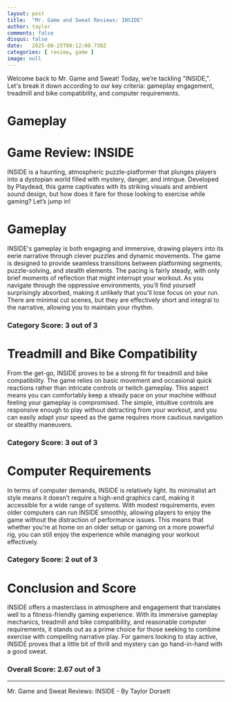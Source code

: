 ```yaml
---
layout: post
title:  "Mr. Game and Sweat Reviews: INSIDE"
author: taylor
comments: false
disqus: false
date:   2025-08-25T00:12:00.738Z
categories: [ review, game ]
image: null
---
```


Welcome back to Mr. Game and Sweat! Today, we’re tackling "INSIDE,". Let's break it down according to our key criteria: gameplay engagement, treadmill and bike compatibility, and computer requirements.

# Gameplay

# Game Review: INSIDE

INSIDE is a haunting, atmospheric puzzle-platformer that plunges players into a dystopian world filled with mystery, danger, and intrigue. Developed by Playdead, this game captivates with its striking visuals and ambient sound design, but how does it fare for those looking to exercise while gaming? Let’s jump in!

# Gameplay

INSIDE's gameplay is both engaging and immersive, drawing players into its eerie narrative through clever puzzles and dynamic movements. The game is designed to provide seamless transitions between platforming segments, puzzle-solving, and stealth elements. The pacing is fairly steady, with only brief moments of reflection that might interrupt your workout. As you navigate through the oppressive environments, you’ll find yourself surprisingly absorbed, making it unlikely that you'll lose focus on your run. There are minimal cut scenes, but they are effectively short and integral to the narrative, allowing you to maintain your rhythm.

### Category Score: 3 out of 3

# Treadmill and Bike Compatibility

From the get-go, INSIDE proves to be a strong fit for treadmill and bike compatibility. The game relies on basic movement and occasional quick reactions rather than intricate controls or twitch gameplay. This aspect means you can comfortably keep a steady pace on your machine without feeling your gameplay is compromised. The simple, intuitive controls are responsive enough to play without detracting from your workout, and you can easily adapt your speed as the game requires more cautious navigation or stealthy maneuvers.

### Category Score: 3 out of 3

# Computer Requirements

In terms of computer demands, INSIDE is relatively light. Its minimalist art style means it doesn’t require a high-end graphics card, making it accessible for a wide range of systems. With modest requirements, even older computers can run INSIDE smoothly, allowing players to enjoy the game without the distraction of performance issues. This means that whether you’re at home on an older setup or gaming on a more powerful rig, you can still enjoy the experience while managing your workout effectively.

### Category Score: 2 out of 3

# Conclusion and Score

INSIDE offers a masterclass in atmosphere and engagement that translates well to a fitness-friendly gaming experience. With its immersive gameplay mechanics, treadmill and bike compatibility, and reasonable computer requirements, it stands out as a prime choice for those seeking to combine exercise with compelling narrative play. For gamers looking to stay active, INSIDE proves that a little bit of thrill and mystery can go hand-in-hand with a good sweat. 

### Overall Score: 2.67 out of 3

---

Mr. Game and Sweat Reviews: INSIDE - By Taylor Dorsett
